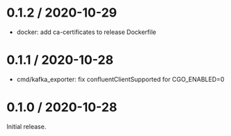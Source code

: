 # 0.1.2 / 2020-10-29

* docker: add ca-certificates to release Dockerfile

# 0.1.1 / 2020-10-28

* cmd/kafka_exporter: fix confluentClientSupported for CGO_ENABLED=0

# 0.1.0 / 2020-10-28

Initial release.
